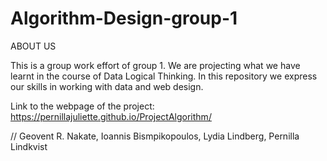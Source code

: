 # Algorithm-Design-group-1
ABOUT US

This is a group work effort of group 1. 
We are projecting what we have learnt in the course of Data Logical Thinking. 
In this repository we express our skills in working with data and web design.

Link to the webpage of the project: https://pernillajuliette.github.io/ProjectAlgorithm/

// Geovent R. Nakate, Ioannis Bismpikopoulos, Lydia Lindberg, Pernilla Lindkvist
